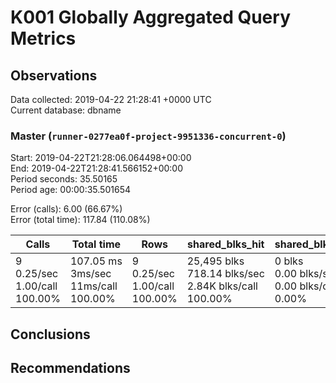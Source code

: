 # K001 Globally Aggregated Query Metrics

## Observations ##
Data collected: 2019-04-22 21:28:41 +0000 UTC  
Current database: dbname  



### Master (`runner-0277ea0f-project-9951336-concurrent-0`) ###
Start: 2019-04-22T21:28:06.064498+00:00  
End: 2019-04-22T21:28:41.566152+00:00  
Period seconds: 35.50165  
Period age: 00:00:35.501654  

Error (calls): 6.00 (66.67%)  
Error (total time): 117.84 (110.08%)

Calls | Total&nbsp;time | Rows | shared_blks_hit | shared_blks_read | shared_blks_dirtied | shared_blks_written | blk_read_time | blk_write_time | kcache_reads | kcache_writes | kcache_user_time_ms | kcache_system_time 
-------|------------|------|-----------------|------------------|---------------------|---------------------|---------------|----------------|--------------|---------------|---------------------|--------------------
9<br/>0.25/sec<br/>1.00/call<br/>100.00% |107.05&nbsp;ms<br/>3ms/sec<br/>11ms/call<br/>100.00% |9<br/>0.25/sec<br/>1.00/call<br/>100.00% |25,495&nbsp;blks<br/>718.14&nbsp;blks/sec<br/>2.84K&nbsp;blks/call<br/>100.00% |0&nbsp;blks<br/>0.00&nbsp;blks/sec<br/>0.00&nbsp;blks/call<br/>0.00% |0&nbsp;blks<br/>0.00&nbsp;blks/sec<br/>0.00&nbsp;blks/call<br/>0.00% |0&nbsp;blks<br/>0.00&nbsp;blks/sec<br/>0.00&nbsp;blks/call<br/>0.00% |0.00&nbsp;ms<br/>0s/sec<br/>0s/call<br/>0.00% |0.00&nbsp;ms<br/>0s/sec<br/>0s/call<br/>0.00% |0.00&nbsp;bytes<br/>0.00&nbsp;bytes/sec<br/>0.00&nbsp;bytes/call<br/>0.00% |0.00&nbsp;bytes<br/>0.00&nbsp;bytes/sec<br/>0.00&nbsp;bytes/call<br/>0.00% |0.00&nbsp;ms<br/>0s/sec<br/>0s/call<br/>0.00% |0.00&nbsp;ms<br/>0s/sec<br/>0s/call<br/>0.00%





## Conclusions ##


## Recommendations ##

